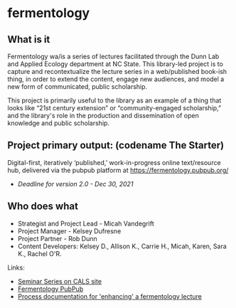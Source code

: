 # fermentology

What is it
---
Fermentology wa/is a series of lectures facilitated through the Dunn Lab and Applied Ecology department at NC State. This library-led project is to capture and recontextualize the lecture series in a web/published book-ish thing, in order to extend the content, engage new audiences, and model a new form of communicated, public scholarship.

This project is primarily useful to the library as an example of a thing that looks like “21st century extension” or “community-engaged scholarship,” and the library's role in the production and dissemination of open knowledge and public scholarship.

Project primary output: (codename The Starter)
---
Digital-first, iteratively ‘published,’ work-in-progress online text/resource hub, delivered via the pubpub platform at https://fermentology.pubpub.org/ 

* *Deadline for version 2.0 - Dec 30, 2021*

Who does what
---
* Strategist and Project Lead - Micah Vandegrift
* Project Manager -  Kelsey Dufresne
* Project Partner - Rob Dunn
* Content Developers: Kelsey D., Allison K., Carrie H., Micah, Karen, Sara K., Rachel O'R.

Links:
* [Seminar Series on CALS site](https://cals.ncsu.edu/applied-ecology/news/fermentology-mini-seminars/)
* [Fermentology PubPub](https://fermentology.pubpub.org/)
* [Process documentation for 'enhancing' a fermentology lecture](https://github.com/openknowledgecenter/fermentology/blob/main/enhance%20process.md)



